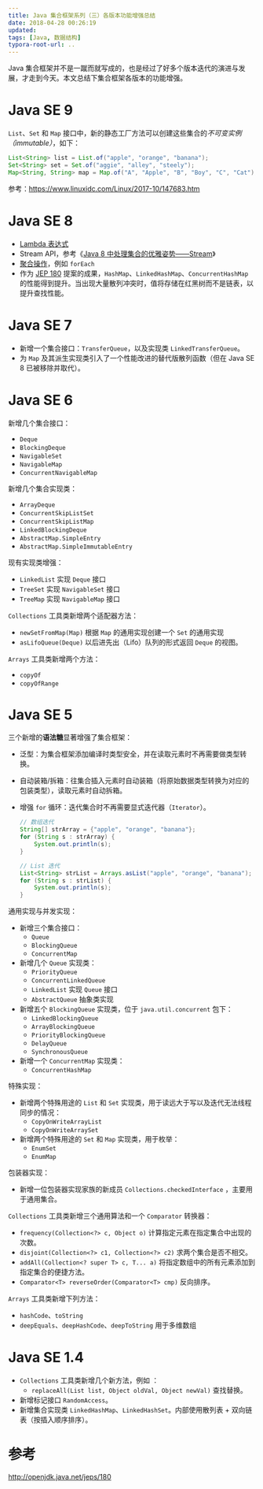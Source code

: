 ```yaml
---
title: Java 集合框架系列（三）各版本功能增强总结
date: 2018-04-28 00:26:19
updated:
tags: [Java, 数据结构]
typora-root-url: ..
---
```


Java 集合框架并不是一蹴而就写成的，也是经过了好多个版本迭代的演进与发展，才走到今天。本文总结下集合框架各版本的功能增强。

# Java SE 9

`List`、`Set` 和 `Map` 接口中，新的静态工厂方法可以创建这些集合的*不可变实例（immutable）*，如下：

```java
List<String> list = List.of("apple", "orange", "banana");
Set<String> set = Set.of("aggie", "alley", "steely");
Map<String, String> map = Map.of("A", "Apple", "B", "Boy", "C", "Cat");
```

参考：https://www.linuxidc.com/Linux/2017-10/147683.htm

# Java SE 8

* [Lambda 表达式](https://docs.oracle.com/javase/tutorial/java/javaOO/lambdaexpressions.html)
* Stream API，参考《[Java 8 中处理集合的优雅姿势——Stream](https://mp.weixin.qq.com/s/adKZrOe6nFEmuADHijsAtA)》
* [聚合操作](https://docs.oracle.com/javase/tutorial/collections/streams/)，例如 `forEach`
* 作为 [JEP 180](http://openjdk.java.net/jeps/180) 提案的成果，`HashMap`、`LinkedHashMap`、`ConcurrentHashMap` 的性能得到提升。当出现大量散列冲突时，值将存储在红黑树而不是链表，以提升查找性能。

# Java SE 7

- 新增一个集合接口：`TransferQueue`，以及实现类 `LinkedTransferQueue`。
- 为 `Map` 及其派生实现类引入了一个性能改进的替代版散列函数（但在 Java SE 8 已被移除并取代）。

# Java SE 6

新增几个集合接口：

* `Deque`
* `BlockingDeque`
* `NavigableSet`
* `NavigableMap`
* `ConcurrentNavigableMap`

新增几个集合实现类：

* `ArrayDeque`
* `ConcurrentSkipListSet`
* `ConcurrentSkipListMap`
* `LinkedBlockingDeque`
* `AbstractMap.SimpleEntry`
* `AbstractMap.SimpleImmutableEntry`

现有实现类增强：

* `LinkedList` 实现 `Deque` 接口
* `TreeSet` 实现 `NavigableSet` 接口
* `TreeMap` 实现 `NavigableMap` 接口

`Collections` 工具类新增两个适配器方法：

* `newSetFromMap(Map)` 根据 `Map` 的通用实现创建一个 `Set` 的通用实现
* `asLifoQueue(Deque)` 以后进先出（Lifo）队列的形式返回 `Deque` 的视图。

`Arrays` 工具类新增两个方法：

* `copyOf`
* `copyOfRange`

# Java SE 5

三个新增的**语法糖**显著增强了集合框架：

* 泛型：为集合框架添加编译时类型安全，并在读取元素时不再需要做类型转换。
* 自动装箱/拆箱：往集合插入元素时自动装箱（将原始数据类型转换为对应的包装类型），读取元素时自动拆箱。
* 增强 `for` 循环：迭代集合时不再需要显式迭代器（`Iterator`）。

  ```java
  // 数组迭代
  String[] strArray = {"apple", "orange", "banana"};
  for (String s : strArray) {
      System.out.println(s);
  }
  
  // List 迭代
  List<String> strList = Arrays.asList("apple", "orange", "banana");
  for (String s : strList) {
      System.out.println(s);
  }
  ```

通用实现与并发实现：

* 新增三个集合接口：
  * `Queue`
  * `BlockingQueue`
  * `ConcurrentMap`
* 新增几个 `Queue` 实现类：
  * `PriorityQueue`
  * `ConcurrentLinkedQueue`
  * `LinkedList` 实现 `Queue` 接口
  * `AbstractQueue` 抽象类实现
* 新增五个 `BlockingQueue` 实现类，位于 `java.util.concurrent` 包下：
  * `LinkedBlockingQueue`
  * `ArrayBlockingQueue`
  * `PriorityBlockingQueue`
  * `DelayQueue`
  * `SynchronousQueue`
* 新增一个 `ConcurrentMap` 实现类：
  * `ConcurrentHashMap`

特殊实现：

* 新增两个特殊用途的 `List` 和 `Set` 实现类，用于读远大于写以及迭代无法线程同步的情况：
  * `CopyOnWriteArrayList`
  * `CopyOnWriteArraySet`
* 新增两个特殊用途的 `Set` 和 `Map` 实现类，用于枚举：
  * `EnumSet`
  * `EnumMap`

包装器实现：

* 新增一位包装器实现家族的新成员 `Collections.checkedInterface` ，主要用于通用集合。

`Collections` 工具类新增三个通用算法和一个 `Comparator` 转换器：

* `frequency(Collection<?> c, Object o)` 计算指定元素在指定集合中出现的次数。
* `disjoint(Collection<?> c1, Collection<?> c2)` 求两个集合是否不相交。
* `addAll(Collection<? super T> c, T... a)` 将指定数组中的所有元素添加到指定集合的便捷方法。
* `Comparator<T> reverseOrder(Comparator<T> cmp)` 反向排序。

`Arrays` 工具类新增下列方法：

* `hashCode`、`toString`
* `deepEquals`、`deepHashCode`、`deepToString` 用于多维数组

# Java SE 1.4

* `Collections` 工具类新增几个新方法，例如 ：
  * `replaceAll(List list, Object oldVal, Object newVal)` 查找替换。
* 新增标记接口 `RandomAccess`。
* 新增集合实现类 `LinkedHashMap`、`LinkedHashSet`。内部使用散列表 + 双向链表（按插入顺序排序）。

# 参考

http://openjdk.java.net/jeps/180